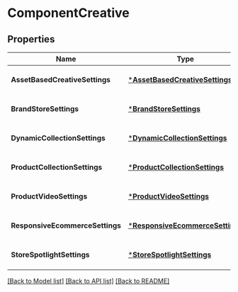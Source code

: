 # ComponentCreative

## Properties
Name | Type | Description | Notes
------------ | ------------- | ------------- | -------------
**AssetBasedCreativeSettings** | [***AssetBasedCreativeSettings**](AssetBasedCreativeSettings.md) |  | [optional] [default to null]
**BrandStoreSettings** | [***BrandStoreSettings**](BrandStoreSettings.md) |  | [optional] [default to null]
**DynamicCollectionSettings** | [***DynamicCollectionSettings**](DynamicCollectionSettings.md) |  | [optional] [default to null]
**ProductCollectionSettings** | [***ProductCollectionSettings**](ProductCollectionSettings.md) |  | [optional] [default to null]
**ProductVideoSettings** | [***ProductVideoSettings**](ProductVideoSettings.md) |  | [optional] [default to null]
**ResponsiveEcommerceSettings** | [***ResponsiveEcommerceSettings**](ResponsiveEcommerceSettings.md) |  | [optional] [default to null]
**StoreSpotlightSettings** | [***StoreSpotlightSettings**](StoreSpotlightSettings.md) |  | [optional] [default to null]

[[Back to Model list]](../README.md#documentation-for-models) [[Back to API list]](../README.md#documentation-for-api-endpoints) [[Back to README]](../README.md)

